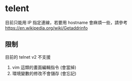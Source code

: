 # telent

目前只能用 IP 指定連線，若要用 hostname 會麻煩一些，請參考 https://en.wikipedia.org/wiki/Getaddrinfo

## 限制

目前的 telnet v2 不支援
1. vim 這類的畫面編輯指令 (會當掉)
2. 環境變數的修改不會儲存 (會忘記)
